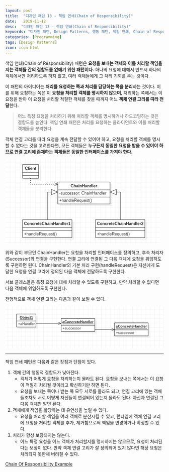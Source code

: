```yaml
---
layout: post
title:  "디자인 패턴 13 - 책임 연쇄(Chain of Responsibility)"
date:   2019-11-12
desc:  "디자인 패턴 13 - 책임 연쇄(Chain of Responsibility)"
keywords: "디자인 패턴, Design Patterns, 행동 패턴, 책임 연쇄, Chain of Responsibility"
categories: [Programming]
tags: [Design Patterns]
icon: icon-html
---
```


책임 연쇄(Chain of Responsibility) 패턴은 **요청을 보내는 객체와 이를 처리할 책임을 지는 객체들 간의 결합도를 없애기 위한 패턴이다.** 하나의 요청에 대해서 반드시 하나의 객체에서만 처리하도록 하지 않고, 여러 객체들에게 그 처리 기회를 주는 것이다.

이 패턴의 아이디어는 **처리를 요청하는 쪽과 처리를 담당하는 쪽을 분리**하는 것이다. 이를 위해 요청하는 쪽은 이 **요청을 처리할 객체를 명시하지 않으며**, 처리하는 쪽에서는 이 요청을 받아 이 요청을 처리할 적절한 객체를 찾을 때까지 어느 **객체 연결 고리를 따라 전달**한다.

> 어느 특정 요청을 처리하기 위해 처리할 객체를 명시하거나 하드코딩하는 것은 결합도를 높인다. 책임 연쇄 패턴은 처리를 요청하는 클라이언트와 이를 처리할 객체들을 분리한다.

객체 연결 고리를 따라 요청을 계속 전달할 수 있어야 하고, 요청을 처리할 객체를 명시할 수 없다는 것을 고려한다면, 모든 객체들은 **누구든지 동일한 요청을 받을 수 있어야 하므로 연결 고리에 존재하는 객체들은 동일한 인터페이스를 가져야 한다.**

![00.png](/static/assets/img/blog/programming/2019-11-12-design_patterns_13/00.png)

위와 같이 부모인 ChainHandler는 요청을 처리할 인터페이스를 정의하고, 후속 처리자(Successor)와 연결을 구현한다. 연결 고리에 연결된 그 다음 객체에 요청을 위임하도록 구현하면 된다. ChainHandler의 기본 처리 구현(handleRequest)은 자신에게 도달한 요청을 연결 고리에 정의된 다음 객체에 전달하도록 구현한다.

서브 클래스들은 특정 요청에 대해 처리할 수 있도록 구현하고, 만약 처리할 수 없다면 다음 객체에 위임하도록 구현한다.

전형적으로 객체 연결 고리는 다음과 같이 보일 수 있다.

![01.png](/static/assets/img/blog/programming/2019-11-12-design_patterns_13/01.png)

---

책임 연쇄 패턴은 다음과 같은 장점과 단점이 있다.

1. 객체 간의 행동적 결합도가 낮아진다.
    - 객체가 어떻게 요청을 처리하는지 몰라도 된다. 요청을 보내는 쪽에서는 이 요청이 적절히 처리될 것이라고 확신하기만 하면 된다.
    - 요청을 보내는 쪽이나 받는 쪽 모두 서로를 몰라도 되고, 연결 고리에 있는 객체들조차도 서로 어떻게 자신들이 연결되어 있는지 몰라도 된다. 자신과 연결된 그 다음 객체만 알면 된다.
2. 객체에게 책임을 할당하는 데 유연성을 높일 수 있다.
    - 요청을 처리할 책임을 여러 객체로 분산시킬 수 있고, 런타임에 객체 연결 고리에 요청을 처리할 객체를 추가, 제거함으로써 책임을 변경하거나 확장할 수 있다.
3. 처리가 항상 보장되지는 않는다.
    - 어느 특정 요청을 어느 객체가 처리할지를 명시하지는 않으므로, 요청이 처리된다는 보장이 없다. 만약 객체 연결 고리가 잘 정의되어 있지 않다면 해당 요청은 처리되지 못한채 버려질 수 있다.

[Chain Of Responsibility Example
](https://github.com/dhsim86/design_pattern_study/commit/03499d6027d7d4299eab1599c9d4b73119c895aa)